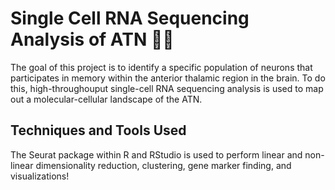 # Single Cell RNA Sequencing Analysis of ATN 🧬🧠
The goal of this project is to identify a specific population of neurons that participates in memory within the anterior thalamic region in the brain. To do this, high-throughouput single-cell RNA sequencing analysis is used to map out a molecular-cellular landscape of the ATN.

## Techniques and Tools Used
The Seurat package within R and RStudio is used to perform linear and non-linear dimensionality reduction, clustering, gene marker finding, and visualizations!
